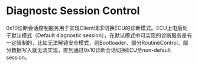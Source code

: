 # Diagnostc Session Control

0x10诊断会话控制服务用于实现Client请求切换ECU的诊断模式。ECU上电后处于默认模式（Default diagnostic session），在默认模式中可实现的诊断服务是有一定限制的，比如无法解锁安全模式，则Bootloader、部分RoutineControl、部分数据写入就无法实现，直到通过0x10诊断会话切换ECU至non-default session。